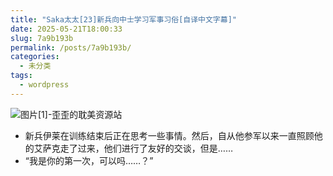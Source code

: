 ```yaml
---
title: "Saka太太[23]新兵向中士学习军事习俗[自译中文字幕]"
date: 2025-05-21T18:00:33
slug: 7a9b193b
permalink: /posts/7a9b193b/
categories:
  - 未分类
tags:
  - wordpress
---
```


![图片[1]-歪歪的耽美资源站](/images/wp/7a9b193b-b2062eb6.jpg)

*   新兵伊莱在训练结束后正在思考一些事情。然后，自从他参军以来一直照顾他的艾萨克走了过来，他们进行了友好的交谈，但是……
*   “我是你的第一次，可以吗……？”
